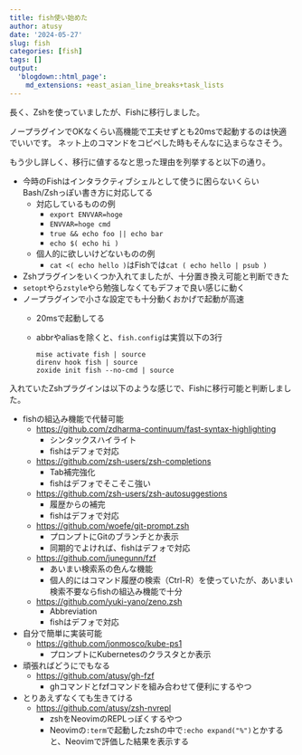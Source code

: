 ```yaml
---
title: fish使い始めた
author: atusy
date: '2024-05-27'
slug: fish
categories: [fish]
tags: []
output:
  'blogdown::html_page':
    md_extensions: +east_asian_line_breaks+task_lists
---
```



長く、Zshを使っていましたが、Fishに移行しました。

ノープラグインでOKなくらい高機能で工夫せずとも20msで起動するのは快適でいいです。
ネット上のコマンドをコピペした時もそんなに込まらなさそう。

もう少し詳しく、移行に値するなと思った理由を列挙すると以下の通り。

-   今時のFishはインタラクティブシェルとして使うに困らないくらいBash/Zshっぽい書き方に対応してる
    -   対応しているものの例
        -   `export ENVVAR=hoge`
        -   `ENVVAR=hoge cmd`
        -   `true && echo foo || echo bar`
        -   `echo $( echo hi )`
    -   個人的に欲しいけどないものの例
        -   `cat <( echo hello )`はFishでは`cat ( echo hello | psub )`
-   Zshプラグインをいくつか入れてましたが、十分置き換え可能と判断できた
-   `setopt`やら`zstyle`やら勉強しなくてもデフォで良い感じに動く
-   ノープラグインで小さな設定でも十分動くおかげで起動が高速
    -   20msで起動してる

    -   abbrやaliasを除くと、`fish.config`は実質以下の3行

        ``` fish
        mise activate fish | source
        direnv hook fish | source
        zoxide init fish --no-cmd | source
        ```

入れていたZshプラグインは以下のような感じで、Fishに移行可能と判断しました。

-   fishの組込み機能で代替可能
    -   <https://github.com/zdharma-continuum/fast-syntax-highlighting>
        -   シンタックスハイライト
        -   fishはデフォで対応
    -   <https://github.com/zsh-users/zsh-completions>
        -   Tab補完強化
        -   fishはデフォでそこそこ強い
    -   <https://github.com/zsh-users/zsh-autosuggestions>
        -   履歴からの補完
        -   fishはデフォで対応
    -   <https://github.com/woefe/git-prompt.zsh>
        -   プロンプトにGitのブランチとか表示
        -   同期的でよければ、fishはデフォで対応
    -   <https://github.com/junegunn/fzf>
        -   あいまい検索系の色んな機能
        -   個人的にはコマンド履歴の検索（Ctrl-R）を使っていたが、あいまい検索不要ならfishの組込み機能で十分
    -   <https://github.com/yuki-yano/zeno.zsh>
        -   Abbreviation
        -   fishはデフォで対応
-   自分で簡単に実装可能
    -   <https://github.com/jonmosco/kube-ps1>
        -   プロンプトにKubernetesのクラスタとか表示
-   頑張ればどうにでもなる
    -   <https://github.com/atusy/gh-fzf>
        -   ghコマンドとfzfコマンドを組み合わせて便利にするやつ
-   とりあえずなくても生きてける
    -   <https://github.com/atusy/zsh-nvrepl>
        -   zshをNeovimのREPLっぽくするやつ
        -   Neovimの`:term`で起動したzshの中で`:echo expand("%")`とかすると、Neovimで評価した結果を表示する
